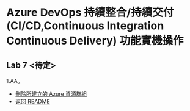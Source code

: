 # Azure DevOps 持續整合/持續交付 (CI/CD,Continuous Integration Continuous Delivery) 功能實機操作

## Lab 7 <待定>

1.AA。

* [刪除所建立的 Azure 資源群組](Labs-clear.md)
* [返回 README](README.md)
